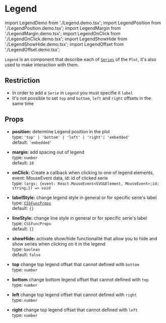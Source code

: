 # Legend

import LegendDemo from './Legend.demo.tsx';
import LegendPosition from './LegendPosition.demo.tsx';
import LegendMargin from './LegendMargin.demo.tsx';
import LegendOnClick from './LegendOnClick.demo.tsx';
import LegendShowHide from './LegendShowHide.demo.tsx';
import LegendOffset from './LegendOffset.demo.tsx';

`Legend` is an component that describe each of [`Series`](../100_series/000_intro.md) of the `Plot`, it's also used to make interaction with them.

<LegendDemo/>

## Restriction

- In order to add a `Serie` in `Legend` you must specifie it `label`
- It's not possible to set `top` and `bottom`, `left` and `right` offsets in the same time

## Props

- **position:** determine Legend position in the plot<br />
  type: `'top' | 'bottom' | 'left' | 'right'| 'embedded'`<br/>
  default: `'embedded'`

  <LegendPosition/>

- **margin:** add spacing out of legend <br />
  type: `number`<br/>
  default: `10`

  <LegendMargin/>

- **onClick:** Create a callback when clicking to one of legend elements, event: MouseEvent data, id: id of clicked serie <br />
  type: `(args: {event: React.MouseEvent<SVGGElement, MouseEvent>;id: string;}) => void`<br/>

- **labelStyle:** change legend style in general or for specific serie's label<br />
  type: [`CSSFuncProps`](./000_intro.md)<br/>
  default: `{}`
- **lineStyle:** change line style in general or for specific serie's label <br />
  type: `CSSFuncProps`<br/>
  default: `{}`

  <LegendOnClick/>

- **showHide:** activate show/hide functionalité that allow you to hide and show series when clicking on it in the legend<br />
  type: `boolean`<br/>
  default: `false`

  <LegendShowHide/>

- **top** change top legend offset that cannot defined with `bottom`<br />
  type: `number`<br/>
- **bottom** change bottom legend offset that cannot defined with `top`<br />
  type: `number`<br/>
- **left** change top legend offset that cannot defined with `right`<br />
  type: `number`<br/>
- **right** change top legend offset that cannot defined with `left`<br />
  type: `number`<br/>

  <LegendOffset/>
